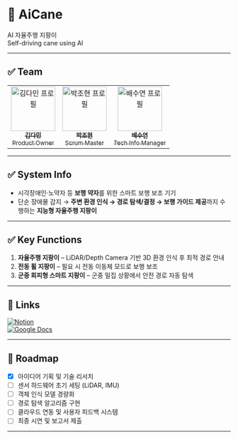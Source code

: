 # 🦾 AiCane
AI 자율주행 지팡이 <br>
Self-driving cane using AI

---

## ✅ Team
<table>
  <tr>
    <td align="center">
      <a href="https://github.com/kdm0927">
        <img src="https://github.com/kdm0927.png" width="100px;" alt="김다민 프로필"/>
        <br />
        <sub><b>김다민</b><br />Product Owner</sub>
      </a>
    </td>
    <td align="center">
      <a href="https://github.com/joehyun000">
        <img src="https://github.com/joehyun000.png" width="100px;" alt="박조현 프로필"/>
        <br />
        <sub><b>박조현</b><br />Scrum Master</sub>
      </a>
    </td>
    <td align="center">
      <a href="https://github.com/suyeonb">
        <img src="https://github.com/suyeonb.png" width="100px;" alt="배수연 프로필"/>
        <br />
        <sub><b>배수연</b><br />Tech Info Manager</sub>
      </a>
    </td>
  </tr>
</table>

---

## ✅ System Info
- 시각장애인·노약자 등 **보행 약자**를 위한 스마트 보행 보조 기기  
- 단순 장애물 감지 → **주변 환경 인식 → 경로 탐색/결정 → 보행 가이드 제공**까지 수행하는 **지능형 자율주행 지팡이**

---

## ✅ Key Functions
1. **자율주행 지팡이** – LiDAR/Depth Camera 기반 3D 환경 인식 후 최적 경로 안내  
2. **전동 휠 지팡이** – 필요 시 전동 이동체 모드로 보행 보조  
3. **군중 회피형 스마트 지팡이** – 군중 밀집 상황에서 안전 경로 자동 탐색  

---

## 📎 Links
[![Notion](https://img.shields.io/badge/Notion-%23000000.svg?style=for-the-badge&logo=notion&logoColor=white)](https://www.notion.so/Toridos-265f0c1d63f280a0a66cd0457f8280f7?source=copy_link)  
[![Google Docs](https://img.shields.io/badge/Google%20Docs-4285F4?style=for-the-badge&logo=google&logoColor=white)](https://docs.google.com/) <!-- 실제 Docs 링크로 교체하세요 -->

---

## 📌 Roadmap
- [x] 아이디어 기획 및 기술 리서치  
- [ ] 센서 하드웨어 초기 세팅 (LiDAR, IMU)  
- [ ] 객체 인식 모델 경량화  
- [ ] 경로 탐색 알고리즘 구현  
- [ ] 클라우드 연동 및 사용자 피드백 시스템  
- [ ] 최종 시연 및 보고서 제출  

---
